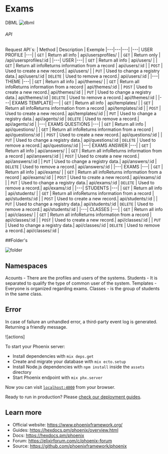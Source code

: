 # Exams

DBML
![dbml](https://user-images.githubusercontent.com/57687300/89142442-58effc00-d53f-11ea-8819-aa4316d67971.png)


###### API

Request API´s:
| Method | Description | Exemple
|---|---|---|
|---| USER PROFILE |---|
| `GET` | Return all info | api/usersprofiles/ |
| `GET` | Return only  | /api/usersprofiles/:id |
|---| USER |---|
| `GET` | Return all info | api/users/ |
| `GET` | Return all infoReturns information from a record | api/users/:id |
| `POST` | Used to create a new record.| api/users/ |
| `PUT` | Used to change a registry data.| api/users/:id |
`DELETE` | Used to remove a record.| api/users/:id |
|---| THEME |---|
| `GET` | Return all info | api/themes/ |
| `GET` | Return all infoReturns information from a record | api/themes/:id |
| `POST` | Used to create a new record.| api/themes/:id |
| `PUT` | Used to change a registry data.| api/themes/:id |
`DELETE` | Used to remove a record.| api/themes/:id |
|---| EXAMS TEMPLATE|---|
| `GET` | Return all info | api/templates/ |
| `GET` | Return all infoReturns information from a record | api/templates/:id |
| `POST` | Used to create a new record.| api/templates/:id |
| `PUT` | Used to change a registry data.| api/agents/:id |
`DELETE` | Used to remove a record.| api/agents/:id |
|---| EXAMS QUESTIONS |---|
| `GET` | Return all info | api/questions/ |
| `GET` | Return all infoReturns information from a record | api/questions/:id |
| `POST` | Used to create a new record.| api/questions/:id |
| `PUT` | Used to change a registry data.| api/questions/:id |
`DELETE` | Used to remove a record.| api/questions/:id |
|---| EXAMS ANSWER |---|
| `GET` | Return all info | api/answers/ |
| `GET` | Return all infoReturns information from a record | api/answers/:id |
| `POST` | Used to create a new record.| api/answers/:id |
| `PUT` | Used to change a registry data.| api/answers/:id |
`DELETE` | Used to remove a record.| api/answers/:id |
|---| EXAMS |---|
| `GET` | Return all info | api/exams/ |
| `GET` | Return all infoReturns information from a record | api/exams/:id |
| `POST` | Used to create a new record.| api/exams/:id |
| `PUT` | Used to change a registry data.| api/exams/:id |
`DELETE` | Used to remove a record.| api/exams/:id |
|---| STUDENTS |---|
| `GET` | Return all info | api/students/ |
| `GET` | Return all infoReturns information from a record | api/students/:id |
| `POST` | Used to create a new record.| api/students/:id |
| `PUT` | Used to change a registry data.| api/students/:id |
`DELETE` | Used to remove a record.| api/students/:id |
|---| CLASSES |---|
| `GET` | Return all info | api/classes/ |
| `GET` | Return all infoReturns information from a record | api/classes/:id |
| `POST` | Used to create a new record.| api/classes/:id |
| `PUT` | Used to change a registry data.| api/classes/:id |
`DELETE` | Used to remove a record.| api/classes/:id |


##Folder's

![folder](https://user-images.githubusercontent.com/57687300/89144236-0a456080-d545-11ea-80e1-a7cb4b7fb2d7.png)


## Namespaces 

Acounts - There are the profiles and users of the systems.
Students - It is separated to qualify the type of common user of the system.
Templates - Everyone is organized regarding exams.
Classes - is the group of students in the same class.

## Error
In case of failure an unhandled error, a third-party event log is generated. Returning a friendly message.

![actions]

To start your Phoenix server:

  * Install dependencies with `mix deps.get`
  * Create and migrate your database with `mix ecto.setup`
  * Install Node.js dependencies with `npm install` inside the `assets` directory
  * Start Phoenix endpoint with `mix phx.server`

Now you can visit [`localhost:4000`](http://localhost:4000) from your browser.

Ready to run in production? Please [check our deployment guides](https://hexdocs.pm/phoenix/deployment.html).

## Learn more

  * Official website: https://www.phoenixframework.org/
  * Guides: https://hexdocs.pm/phoenix/overview.html
  * Docs: https://hexdocs.pm/phoenix
  * Forum: https://elixirforum.com/c/phoenix-forum
  * Source: https://github.com/phoenixframework/phoenix
